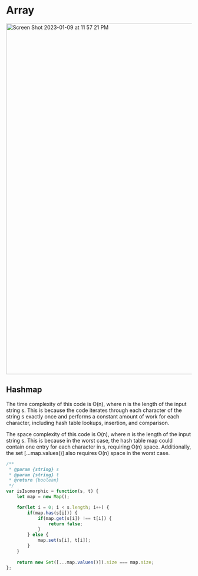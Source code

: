# Array

<img width="951" alt="Screen Shot 2023-01-09 at 11 57 21 PM" src="https://user-images.githubusercontent.com/37787994/211472739-99348362-4697-44ff-8f19-47100117fb7c.png">


## Hashmap

The time complexity of this code is O(n), where n is the length of the input string s. This is because the code iterates through each character of the string s exactly once and performs a constant amount of work for each character, including hash table lookups, insertion, and comparison.

The space complexity of this code is O(n), where n is the length of the input string s. This is because in the worst case, the hash table map could contain one entry for each character in s, requiring O(n) space. Additionally, the set [...map.values()] also requires O(n) space in the worst case.

```js
/**
 * @param {string} s
 * @param {string} t
 * @return {boolean}
 */
var isIsomorphic = function(s, t) {
    let map = new Map();

    for(let i = 0; i < s.length; i++) {
        if(map.has(s[i])) {
            if(map.get(s[i]) !== t[i]) {
                return false;
            }
        } else {
            map.set(s[i], t[i]);
        }
    }
    
    return new Set([...map.values()]).size === map.size;
};
```
